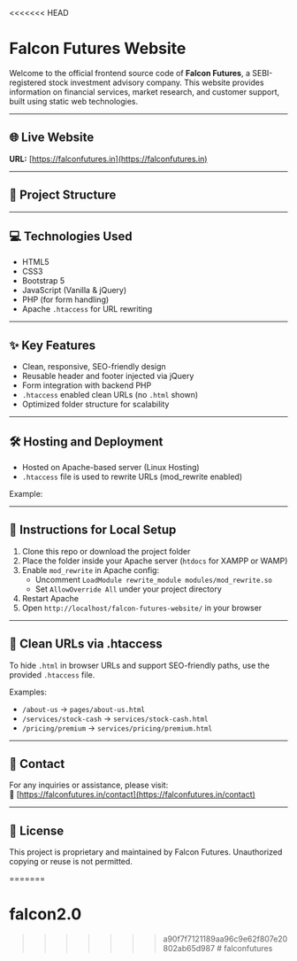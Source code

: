 <<<<<<< HEAD
# Falcon Futures Website

Welcome to the official frontend source code of **Falcon Futures**, a SEBI-registered stock investment advisory company. This website provides information on financial services, market research, and customer support, built using static web technologies.

---

## 🌐 Live Website

**URL:** [https://falconfutures.in](https://falconfutures.in)

---

## 📁 Project Structure


---

## 💻 Technologies Used

- HTML5  
- CSS3  
- Bootstrap 5  
- JavaScript (Vanilla & jQuery)  
- PHP (for form handling)  
- Apache `.htaccess` for URL rewriting

---

## ✨ Key Features

- Clean, responsive, SEO-friendly design
- Reusable header and footer injected via jQuery
- Form integration with backend PHP
- `.htaccess` enabled clean URLs (no `.html` shown)
- Optimized folder structure for scalability

---

## 🛠 Hosting and Deployment

- Hosted on Apache-based server (Linux Hosting)
- `.htaccess` file is used to rewrite URLs (mod_rewrite enabled)

Example:

---

## 📌 Instructions for Local Setup

1. Clone this repo or download the project folder
2. Place the folder inside your Apache server (`htdocs` for XAMPP or WAMP)
3. Enable `mod_rewrite` in Apache config:
   - Uncomment `LoadModule rewrite_module modules/mod_rewrite.so`
   - Set `AllowOverride All` under your project directory
4. Restart Apache
5. Open `http://localhost/falcon-futures-website/` in your browser

---

## 📄 Clean URLs via .htaccess

To hide `.html` in browser URLs and support SEO-friendly paths, use the provided `.htaccess` file.

Examples:
- `/about-us` → `pages/about-us.html`
- `/services/stock-cash` → `services/stock-cash.html`
- `/pricing/premium` → `services/pricing/premium.html`

---

## 📧 Contact

For any inquiries or assistance, please visit:  
🔗 [https://falconfutures.in/contact](https://falconfutures.in/contact)

---

## 📜 License

This project is proprietary and maintained by Falcon Futures. Unauthorized copying or reuse is not permitted.

=======
# falcon2.0
>>>>>>> a90f7f7121189aa96c9e62f807e20802ab65d987
#   f a l c o n f u t u r e s  
 